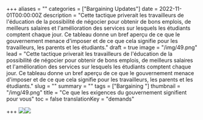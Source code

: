 +++
aliases = ""
categories = ["Bargaining Updates"]
date = 2022-11-01T00:00:00Z
description = "Cette tactique priverait les travailleurs de l'éducation de la possibilité de négocier pour obtenir de bons emplois, de meilleurs salaires et l'amélioration des services sur lesquels les étudiants comptent chaque jour. Ce tableau donne un bref aperçu de ce que le gouvernement menace d'imposer et de ce que cela signifie pour les travailleurs, les parents et les étudiants."
draft = true
image = "/img/49.png"
lead = "Cette tactique priverait les travailleurs de l'éducation de la possibilité de négocier pour obtenir de bons emplois, de meilleurs salaires et l'amélioration des services sur lesquels les étudiants comptent chaque jour. Ce tableau donne un bref aperçu de ce que le gouvernement menace d'imposer et de ce que cela signifie pour les travailleurs, les parents et les étudiants."
slug = ""
summary = ""
tags = ["Bargaining "]
thumbnail = "/img/49.png"
title = "Ce que les exigences du gouvernement signifient pour vous"
toc = false
translationKey = "demands"

+++
![](/img/jpg-photo_0.jpg)![](/img/jpg-photo_1.jpg)